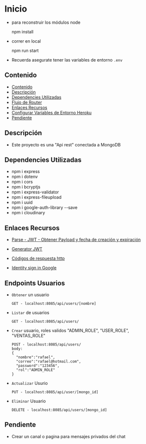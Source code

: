 # Inicio

- para reconstruir los módulos node

    npm install

- correr en local

    npm run start

- Recuerda asegurate tener las variables de entorno `.env`

## Contenido

- [Contenido](#contenido)
- [Descripción](#descripción)
- [Dependencies Utilizadas](#dependencies-utilizadas)
- [Flujo de Router](#flujo-de-router)
- [Enlaces Recursos](#enlaces-recursos)
- [Configurar Variables de Entorno Heroku](#configurar-variables-de-entorno-heroku)
- [Pendiente](#pendiente)

## Descripción

- Este proyecto es una "Api rest" conectada a MongoDB

## Dependencies Utilizadas

- npm i express
- npm i dotenv
- npm i cors
- npm i bcryptjs
- npm i express-validator
- npm i express-fileupload
- npm i uuid
- npm i google-auth-library --save
- npm i cloudinary

## Enlaces Recursos

- [Parse - JWT - Obtener Payload y fecha de creación y expiración](https://gist.github.com/Klerith/44ee5349fa13699d9c5f1e82b3be040e)

- [Generator JWT](https://jwt.io/)

- [Códigos de respuesta http](https://developer.mozilla.org/es/docs/Web/HTTP/Status)

- [Identity sign in Google](https://developers.google.com/identity/sign-in/web)

## Endpoints Usuarios

- `Obtener` un usuario

      GET - localhost:8085/api/users/[nombre]

- `Listar` de usuarios

      GET - localhost:8085/api/users/

- `Crear` usuario, roles validos "ADMIN_ROLE", "USER_ROLE", "VENTAS_ROLE"

      POST - localhost:8085/api/users/
      body:
      {
        "nombre":"rafael",
        "correo":"rafael@hotmail.com",
        "password":"123456",
        "rol":"ADMIN_ROLE"
      }

- `Actualizar` Usurio

      PUT - localhost:8085/api/user/[mongo_id]

- `Eliminar` Usuario

      DELETE - localhost:8085/api/users/[mongo_id]

## Pendiente

- Crear un canal o pagina para mensajes privados del chat
